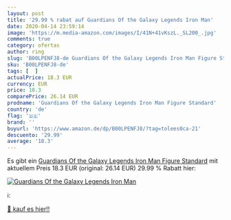 ```yaml
---
layout: post
title: '29.99 % rabat auf Guardians Of the Galaxy Legends Iron Man'
date: 2020-04-14 23:59:14
image: 'https://m.media-amazon.com/images/I/41N+41vKszL._SL200_.jpg'
comments: true
category: ofertas
author: ring
slug: 'B00LPENFJ8-de Guardians Of the Galaxy Legends Iron Man Figure Standard'
sku: 'B00LPENFJ8-de'
tags: [  ]
actualPrice: 18.3 EUR
currency: EUR
price: 18.3
comparePrice: 26.14 EUR
prodname: 'Guardians Of the Galaxy Legends Iron Man Figure Standard'
country: 'de'
flag: '🇩🇪'
brand: ''
buyurl: 'https://www.amazon.de/dp/B00LPENFJ8/?tag=tolees0ca-21'
descuento: '29.99'
average: '18.3'
---
```


Es gibt ein [Guardians Of the Galaxy Legends Iron Man Figure Standard](https://www.amazon.de/dp/B00LPENFJ8/?tag=tolees0ca-21) mit aktuellem Preis 18.3 EUR (original: 26.14 EUR) 29.99 % Rabatt hier:

[![Guardians Of the Galaxy Legends Iron Man](https://m.media-amazon.com/images/I/41N+41vKszL._SL200_.jpg)](https://www.amazon.de/dp/B00LPENFJ8/?tag=tolees0ca-21)

ℹ️:


[🛒 kauf es hier!!](https://www.amazon.de/dp/B00LPENFJ8/?tag=tolees0ca-21)
